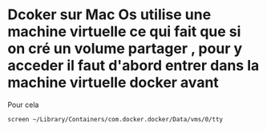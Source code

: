 # Dcoker sur Mac Os utilise une machine virtuelle ce qui fait que si on cré un volume partager , pour y acceder il faut d'abord entrer dans la machine virtuelle docker avant

Pour cela 
```
screen ~/Library/Containers/com.docker.docker/Data/vms/0/tty
```
